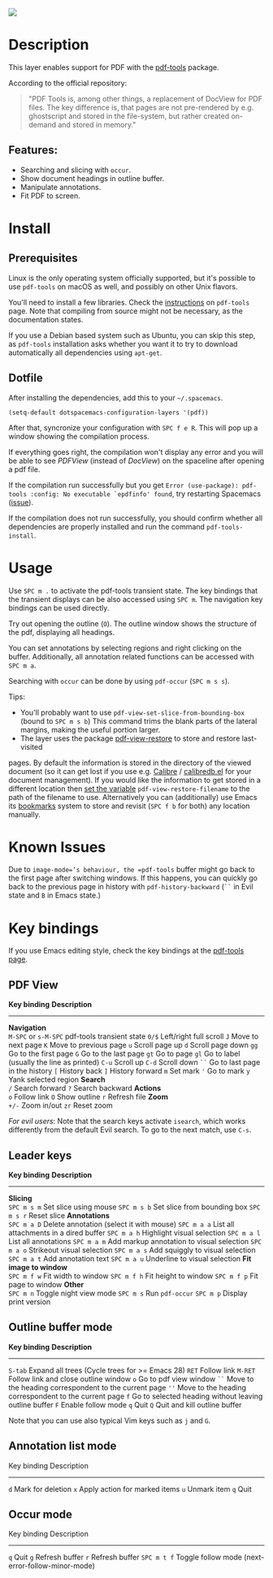 ![](img/pdf.png)

Description
===========

This layer enables support for PDF with the
[pdf-tools](https://github.com/vedang/pdf-tools) package.

According to the official repository:

> \"PDF Tools is, among other things, a replacement of DocView for PDF
> files. The key difference is, that pages are not pre-rendered by e.g.
> ghostscript and stored in the file-system, but rather created
> on-demand and stored in memory.\"

Features:
---------

-   Searching and slicing with `occur`.
-   Show document headings in outline buffer.
-   Manipulate annotations.
-   Fit PDF to screen.

Install
=======

Prerequisites
-------------

Linux is the only operating system officially supported, but it\'s
possible to use `pdf-tools` on macOS as well, and possibly on other Unix
flavors.

You\'ll need to install a few libraries. Check the
[instructions](https://github.com/vedang/pdf-tools#server-prerequisites)
on `pdf-tools` page. Note that compiling from source might not be
necessary, as the documentation states.

If you use a Debian based system such as Ubuntu, you can skip this step,
as `pdf-tools` installation asks whether you want it to try to download
automatically all dependencies using `apt-get`.

Dotfile
-------

After installing the dependencies, add this to your `~/.spacemacs`.

``` {.commonlisp org-language="emacs-lisp"}
(setq-default dotspacemacs-configuration-layers '(pdf))
```

After that, syncronize your configuration with `SPC f e R`. This will
pop up a window showing the compilation process.

If everything goes right, the compilation won\'t display any error and
you will be able to see *PDFView* (instead of *DocView*) on the
spaceline after opening a pdf file.

If the compilation run successfully but you get
`` Error (use-package): pdf-tools :config: No executable `epdfinfo' found ``,
try restarting Spacemacs
([issue](https://github.com/vedang/pdf-tools/issues/31)).

If the compilation does not run successfully, you should confirm whether
all dependencies are properly installed and run the command
`pdf-tools-install`.

Usage
=====

Use `SPC m .` to activate the pdf-tools transient state. The key
bindings that the transient displays can be also accessed using `SPC m`.
The navigation key bindings can be used directly.

Try out opening the outline (`O`). The outline window shows the
structure of the pdf, displaying all headings.

You can set annotations by selecting regions and right clicking on the
buffer. Additionally, all annotation related functions can be accessed
with `SPC m a`.

Searching with `occur` can be done by using `pdf-occur` (`SPC m s s`).

Tips:

-   You\'ll probably want to use `pdf-view-set-slice-from-bounding-box`
    (bound to `SPC m s b`) This command trims the blank parts of the
    lateral margins, making the useful portion larger.
-   The layer uses the package
    [pdf-view-restore](https://github.com/007kevin/pdf-view-restore) to
    store and restore last-visited

pages. By default the information is stored in the directory of the
viewed document (so it can get lost if you use e.g.
[Calibre](https://calibre-ebook.com/) /
[calibredb.el](https://github.com/chenyanming/calibredb.el) for your
document management). If you would like the information to get stored in
a different location then [set the
variable](https://github.com/chenyanming/calibredb.el)
`pdf-view-restore-filename` to the path of the filename to use.
Alternatively you can (additionally) use Emacs its
[bookmarks](https://www.gnu.org/software/emacs/manual/html_node/emacs/Bookmarks.html)
system to store and revisit (`SPC f b` for both) any location manually.

Known Issues
============

Due to `image-mode=’s behaviour, the =pdf-tools` buffer might go back to
the first page after switching windows. If this happens, you can quickly
go back to the previous page in history with `pdf-history-backward`
(``` `` ``` in Evil state and `B` in Emacs state.)

Key bindings
============

If you use Emacs editing style, check the key bindings at the [pdf-tools
page](https://github.com/vedang/pdf-tools#some-keybindings).

PDF View
--------

  **Key binding**        **Description**
  ---------------------- -------------------------------------------
  **Navigation**         
  `M-SPC` or `s-M-SPC`   pdf-tools transient state
  `0/$`                  Left/right full scroll
  `J`                    Move to next page
  `K`                    Move to previous page
  `u`                    Scroll page up
  `d`                    Scroll page down
  `gg`                   Go to the first page
  `G`                    Go to the last page
  `gt`                   Go to page
  `gl`                   Go to label (usually the line as printed)
  `C-u`                  Scroll up
  `C-d`                  Scroll down
  ``` `` ```             Go to last page in the history
  `[`                    History back
  `]`                    History forward
  `m`                    Set mark
  `'`                    Go to mark
  `y`                    Yank selected region
  **Search**             
  `/`                    Search forward
  `?`                    Search backward
  **Actions**            
  `o`                    Follow link
  `O`                    Show outline
  `r`                    Refresh file
  **Zoom**               
  `+/-`                  Zoom in/out
  `zr`                   Reset zoom

*For evil users*: Note that the search keys activate `isearch`, which
works differently from the default Evil search. To go to the next match,
use `C-s`.

Leader keys
-----------

  **Key binding**           **Description**
  ------------------------- -------------------------------------------
  **Slicing**               
  `SPC m s m`               Set slice using mouse
  `SPC m s b`               Set slice from bounding box
  `SPC m s r`               Reset slice
  **Annotations**           
  `SPC m a D`               Delete annotation (select it with mouse)
  `SPC m a a`               List all attachments in a dired buffer
  `SPC m a h`               Highlight visual selection
  `SPC m a l`               List all annotations
  `SPC m a m`               Add markup annotation to visual selection
  `SPC m a o`               Strikeout visual selection
  `SPC m a s`               Add squiggly to visual selection
  `SPC m a t`               Add annotation text
  `SPC m a u`               Underline to visual selection
  **Fit image to window**   
  `SPC m f w`               Fit width to window
  `SPC m f h`               Fit height to window
  `SPC m f p`               Fit page to window
  **Other**                 
  `SPC m n`                 Toggle night view mode
  `SPC m s`                 Run `pdf-occur`
  `SPC m p`                 Display print version

Outline buffer mode
-------------------

  **Key binding**   **Description**
  ----------------- -------------------------------------------------------
  `S-tab`           Expand all trees (Cycle trees for \>= Emacs 28)
  `RET`             Follow link
  `M-RET`           Follow link and close outline window
  `o`               Go to pdf view window
  ``` `` ```        Move to the heading correspondent to the current page
  `''`              Move to the heading correspondent to the current page
  `f`               Go to selected heading without leaving outline buffer
  `F`               Enable follow mode
  `q`               Quit
  `Q`               Quit and kill outline buffer

Note that you can use also typical Vim keys such as `j` and `G`.

Annotation list mode
--------------------

  Key binding   Description
  ------------- -------------------------------
  `d`           Mark for deletion
  `x`           Apply action for marked items
  `u`           Unmark item
  `q`           Quit

Occur mode
----------

  Key binding   Description
  ------------- ---------------------------------------------------
  `q`           Quit
  `g`           Refresh buffer
  `r`           Refresh buffer
  `SPC m t f`   Toggle follow mode (next-error-follow-minor-mode)
